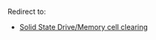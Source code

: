 Redirect to:

*   [Solid State Drive/Memory cell clearing](/index.php/Solid_State_Drive/Memory_cell_clearing "Solid State Drive/Memory cell clearing")